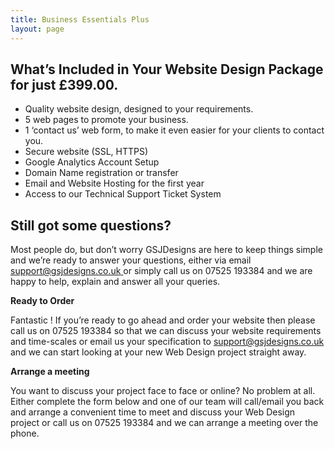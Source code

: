 ```yaml
---
title: Business Essentials Plus
layout: page
---
```

## What’s Included in Your Website Design Package for just £399.00.

* Quality website design, designed to your requirements.
* 5 web pages to promote your business.
* 1 ‘contact us’ web form, to make it even easier for your clients to contact you.
* Secure website (SSL, HTTPS)
* Google Analytics Account Setup
* Domain Name registration or transfer
* Email and Website Hosting for the first year
* Access to our Technical Support Ticket System

## Still got some questions?

Most people do, but don’t worry GSJDesigns are here to keep things simple and we’re ready to answer your questions, either via email [support@gsjdesigns.co.uk ](mailto:enquiries@rakemark.com "Email Us")or simply call us on 07525 193384 and we are happy to help, explain and answer all your queries.

**Ready to Order**

Fantastic ! If you’re ready to go ahead and order your website then please call us on 07525 193384 so that we can discuss your website requirements and time-scales or email us your specification to [support@gsjdesigns.co.uk](mailto:enquiries@rakemark.com "Email Us") and we can start looking at your new Web Design project straight away.

**Arrange a meeting**

You want to discuss your project face to face or online? No problem at all. Either complete the form below and one of our team will call/email you back and arrange a convenient time to meet and discuss your Web Design project or call us on 07525 193384 and we can arrange a meeting over the phone.
